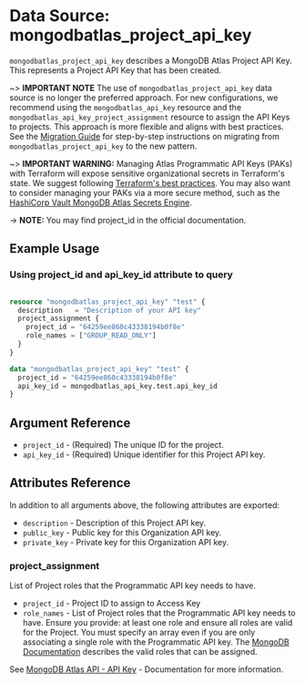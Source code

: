 # Data Source: mongodbatlas_project_api_key

`mongodbatlas_project_api_key` describes a MongoDB Atlas Project API Key. This represents a Project API Key that has been created.

~> **IMPORTANT NOTE** The use of `mongodbatlas_project_api_key` data source is no longer the preferred approach. For new configurations, we recommend using the `mongodbatlas_api_key` resource and the `mongodbatlas_api_key_project_assignment` resource to assign the API Keys to projects. This approach is more flexible and aligns with best practices. See the [Migration Guide](../guides/project-api-key-migration.md) for step-by-step instructions on migrating from `mongodbatlas_project_api_key` to the new pattern.

~> **IMPORTANT WARNING:** Managing Atlas Programmatic API Keys (PAKs) with Terraform will expose sensitive organizational secrets in Terraform's state. We suggest following [Terraform's best practices](https://developer.hashicorp.com/terraform/language/state/sensitive-data). You may also want to consider managing your PAKs via a more secure method, such as the [HashiCorp Vault MongoDB Atlas Secrets Engine](https://developer.hashicorp.com/vault/docs/secrets/mongodbatlas).

-> **NOTE:** You may find project_id in the official documentation.

## Example Usage

### Using project_id and api_key_id attribute to query
```terraform

resource "mongodbatlas_project_api_key" "test" {
  description   = "Description of your API key"
  project_assignment {
    project_id = "64259ee860c43338194b0f8e"
    role_names = ["GROUP_READ_ONLY"]
  }
}

data "mongodbatlas_project_api_key" "test" {
  project_id = "64259ee860c43338194b0f8e"
  api_key_id = mongodbatlas_api_key.test.api_key_id
}
```

## Argument Reference

* `project_id` - (Required) The unique ID for the project.
* `api_key_id` - (Required) Unique identifier for this Project API key.

## Attributes Reference

In addition to all arguments above, the following attributes are exported:

* `description` - Description of this Project API key.
* `public_key` - Public key for this Organization API key.
* `private_key` - Private key for this Organization API key.

### project_assignment
List of Project roles that the Programmatic API key needs to have.

* `project_id` -  Project ID to assign to Access Key
* `role_names` -  List of Project roles that the Programmatic API key needs to have. Ensure you provide: at least one role and ensure all roles are valid for the Project. You must specify an array even if you are only associating a single role with the Programmatic API key. The [MongoDB Documentation](https://www.mongodb.com/docs/atlas/reference/user-roles/#project-roles) describes the valid roles that can be assigned.
    

See [MongoDB Atlas API - API Key](https://www.mongodb.com/docs/atlas/reference/api/projectApiKeys/get-all-apiKeys-in-one-project/) - Documentation for more information.
